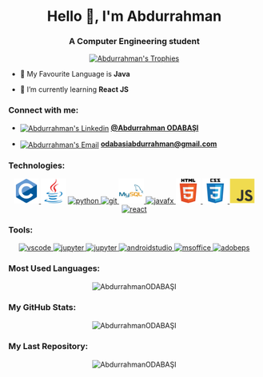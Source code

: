 <h1 align="center">Hello 🤗, I'm Abdurrahman</h1>
<h3 align="center">A Computer Engineering student</h3>

<p align="center"> 
<a href="https://github.com/ryo-ma/github-profile-trophy"><img src="https://github-profile-trophy.vercel.app/?username=abodaotabashi&theme=dracula&rank=SECRET,SSS,SS,S,AAA,AA,A,B,C" alt="Abdurrahman's Trophies" />
</a>
</p>

- 🌟 My Favourite Language is **Java**

- 🌌 I’m currently learning **React JS**

<h3 align="left">Connect with me:</h3>

- <a href="https://linkedin.com/in/abdurrahmanodabaşı" target="blank"><img align="center" src="https://velanovascular.com/wp-content/uploads/2020/06/LinkedIn.png" alt="Abdurrahman's Linkedin" height="40" width="40" /></a> <a href="https://linkedin.com/in/abdurrahmanodabaşı" target="blank">**@Abdurrahman ODABAŞI**</a>

- <a href="mailto:odabasiabdurrahman@gmail.com" target="blank"><img align="center" src="https://image.flaticon.com/icons/png/512/281/281769.png" alt="Abdurrahman's Email" height="40" width="40" /></a>    **odabasiabdurrahman@gmail.com**

<h3 align="left">Technologies:</h3>
<p align="center"> 
<a href="https://www.cprogramming.com/" target="_blank"> <img src="https://raw.githubusercontent.com/devicons/devicon/master/icons/c/c-original.svg" alt="c" width="50" height="50"/> </a>
<img src="https://raw.githubusercontent.com/devicons/devicon/master/icons/java/java-original.svg" alt="java" width="50" height="50"/>
<a href="https://www.python.org/" target="_blank"> <img src="https://camo.githubusercontent.com/888e388801f947dec7c3d843942c277af25fe2b1aed1821542c4e711f210312a/68747470733a2f2f75706c6f61642e77696b696d656469612e6f72672f77696b6970656469612f636f6d6d6f6e732f7468756d622f632f63332f507974686f6e2d6c6f676f2d6e6f746578742e7376672f37363870782d507974686f6e2d6c6f676f2d6e6f746578742e7376672e706e67" alt="python" width="50" height="50"/> </a> 
<a href="https://git-scm.com/" target="_blank"> <img src="https://www.vectorlogo.zone/logos/git-scm/git-scm-icon.svg" alt="git" width="50" height="50"/> </a>
<a href="https://www.mysql.com/" target="_blank"> <img src="https://raw.githubusercontent.com/devicons/devicon/master/icons/mysql/mysql-original-wordmark.svg" alt="mysql" width="50" height="50"/> </a>
<a href="https://docs.oracle.com/javase/8/javafx/api/toc.htm" target="_blank"> <img src="https://static.wixstatic.com/media/2724b2_a4c660815dde4271be00cb7e9b9cae2c~mv2.png/v1/fit/w_605%2Ch_533%2Cal_c/file.png" alt="javafx" width="50" height="50"/> </a>
<a href="https://www.w3.org/html/" target="_blank"> <img src="https://raw.githubusercontent.com/devicons/devicon/master/icons/html5/html5-original-wordmark.svg" alt="html5" width="50" height="50"/> </a> 
<a href="https://www.w3schools.com/css/" target="_blank"> <img src="https://raw.githubusercontent.com/devicons/devicon/master/icons/css3/css3-original-wordmark.svg" alt="css3" width="50" height="50"/> </a> 
<a href="https://developer.mozilla.org/en-US/docs/Web/JavaScript" target="_blank"> <img src="https://raw.githubusercontent.com/devicons/devicon/master/icons/javascript/javascript-original.svg" alt="javascript" width="50" height="50"/> </a> 
<a href="https://reactjs.org/" target="_blank"> <img src="https://upload.wikimedia.org/wikipedia/commons/thumb/4/47/React.svg/1200px-React.svg.png" alt="react" width="55" height="50"/> </a>

<h3 align="left">Tools:</h3>
<p align="center"> 
<a href="https://code.visualstudio.com/" target="_blank"> <img src="https://upload.wikimedia.org/wikipedia/commons/thumb/9/9a/Visual_Studio_Code_1.35_icon.svg/1024px-Visual_Studio_Code_1.35_icon.svg.png" alt="vscode" width="50" height="50"/> </a>
<a href="https://jupyter.org/" target="_blank"> <img src="https://upload.wikimedia.org/wikipedia/commons/thumb/3/38/Jupyter_logo.svg/1200px-Jupyter_logo.svg.png" alt="jupyter" width="50" height=50"/> </a>
<a href="https://gluonhq.com/products/scene-builder/" target="_blank"> <img src="https://gluonhq.com/wp-content/uploads/2015/02/SceneBuilderLogo-300x300@2x.png" alt="jupyter" width="50" height="50"/> </a>
<a href="https://developer.android.com/studio" target="_blank"> <img src="https://i.pinimg.com/originals/4e/74/7c/4e747c82368d9681b75d54f56319dae7.png" alt="androidstudio" width="50" height="50"/> </a>
<a href="https://www.microsoft.com/en/microsoft-365/microsoft-office" target="_blank"> <img src="https://upload.wikimedia.org/wikipedia/commons/thumb/5/5f/Microsoft_Office_logo_%282019%E2%80%93present%29.svg/480px-Microsoft_Office_logo_%282019%E2%80%93present%29.svg.png" alt="msoffice" width="50" height="50"/> </a>
<a href="https://www.adobe.com/uk/products/photoshop.html" target="_blank"> <img src="https://upload.wikimedia.org/wikipedia/commons/thumb/a/af/Adobe_Photoshop_CC_icon.svg/1051px-Adobe_Photoshop_CC_icon.svg.png" alt="adobeps" width="50" height="50"/> </a>
</p>

<div align="center">
<h3 align="left">Most Used Languages:</h3>
<p><img align="center" src="https://github-readme-stats.vercel.app/api/top-langs?username=abodaotabashi&show_icons=true&theme=synthwave&locale=en&langs_count=6&count_private=true&hide=pug&hide_title=true" alt="AbdurrahmanODABAŞI" width="40%"/></p>
</div>

<div align="center">
<h3 align="left">My GitHub Stats:</h3>
<p><img align="center" src="https://github-readme-stats.vercel.app/api?username=abodaotabashi&show_icons=true&theme=synthwave&locale=en&count_private=true&hide=issues,prs" alt="AbdurrahmanODABAŞI" width="50%"/></p>
</div>

<div align="center">
<h3 align="left">My Last Repository:</h3>
<p><img align="center" src="https://github-readme-stats.vercel.app/api/pin?username=abodaotabashi&theme=synthwave&repo=bookiew" alt="AbdurrahmanODABAŞI" width="50%"/></p>
</div>